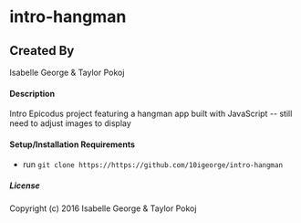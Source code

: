 # intro-hangman

## Created By
Isabelle George & Taylor Pokoj

#### Description
Intro Epicodus project featuring a hangman app built with JavaScript -- still need to adjust images to display

#### Setup/Installation Requirements

* run `git clone https://https://github.com/10igeorge/intro-hangman`

##### License

Copyright (c) 2016 Isabelle George & Taylor Pokoj
